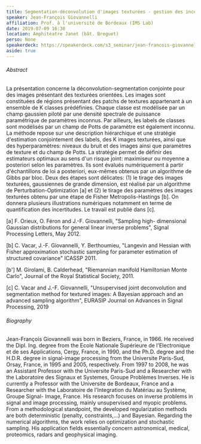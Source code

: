 ```yaml
---
title: Segmentation-déconvolution d'images texturées - gestion des incertitudes par une approche bayésienne hiérarchique et un échantillonnage stochastique
speaker: Jean-François Giovannelli
affiliation: Prof. à l'université de Bordeaux (IMS Lab)
date: 2019-07-09 16:30
location: Amphitéatre Janet (bât. Breguet)
perso: None
speakerdeck: https://speakerdeck.com/s3_seminar/jean-francois-giovannelli
aside: true
---
```


###### Abstract
La présentation concerne la déconvolution-segmentation conjointe pour des images
présentant des texturées orientées. Les images sont constituées de régions
présentant des patchs de textures appartenant à un ensemble de K classes
prédéfinies. Chaque classe est modélisée par un champ gaussien piloté par une
densité spectrale de puissance paramétrique de paramètres inconnus. Par
ailleurs, les labels de classes sont modélisés par un champ de Potts de
paramètre est également inconnu. La méthode repose sur une description
hiérarchique et une stratégie d'estimation conjointement des labels, des K
images texturées, ainsi que des hyperparamètres: niveaux du bruit et des images
ainsi que paramètres de texture et du champ de Potts. La stratégie permet de
définir des estimateurs optimaux au sens d'un risque joint: maximiseur ou
moyenne a posteriori selon les paramètres. Ils sont évalués numériquement à
partir d'échantillons de loi a posteriori, eux-mêmes obtenus par un algorithme
de Gibbs par bloc. Deux des étapes sont délicates: (1) le tirage des images
texturées, gaussiennes de grande dimension, est réalisé par un algorithme de
Perturbation-Optimization [a] et (2) le tirage des paramètres des images
texturées obtenu par une étape de Fisher Metropolis-Hastings [b]. On donnera
plusieurs illustrations numériques notamment en terme de quantification des
incertitudes. Le travail est publié dans [c].

[a] F. Orieux, O. Féron and J.-F. Giovannelli, "Sampling high- dimensional
Gaussian distributions for general linear inverse problems", Signal Processing
Letters, May 2012.

[b] C. Vacar, J.-F. Giovannelli, Y. Berthoumieu, "Langevin and Hessian with
Fisher approximation stochastic sampling for parameter estimation of structured
covariance" ICASSP 2011.

[b'] M. Girolami, B. Calderhead, "Riemannian manifold Hamiltonian Monte Carlo",
Journal of the Royal Statistical Society, 2011.

[c] C. Vacar and J.-F. Giovannelli, "Unsupervised joint deconvolution and
segmentation method for textured images: A Bayesian approach and an advanced
sampling algorithm", EURASIP Journal on Advances in Signal Processing, 2019

###### Biography
Jean-François Giovannelli was born in Beziers, France, in 1966. He received the
Dipl. Ing. degree from the Ecole Nationale Supérieure de l'Electronique et de
ses Applications, Cergy, France, in 1990, and the Ph.D. degree and the H.D.R.
degree in signal-image processing from the Universite Paris-Sud, Orsay, France,
in 1995 and 2005, respectively. From 1997 to 2008, he was an Assistant Professor
with the Universite Paris-Sud and a Researcher with the Laboratoire des Signaux
et Systemes, Groupe Problèmes Inverses. He is currently a Professor with the
Universite de Bordeaux, France and a Researcher with the Laboratoire de
l'Integration du Matériau au Système, Groupe Signal- Image, France. His research
focuses on inverse problems in signal and image processing, mainly unsupervised
and myopic problems. From a methodological standpoint, the developed
regularization methods are both deterministic (penalty, constraints,...) and
Bayesian. Regarding the numerical algorithms, the work relies on optimization
and stochastic sampling. His application fields essentially concern
astronomical, medical, proteomics, radars and geophysical imaging.
